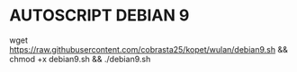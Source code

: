 AUTOSCRIPT DEBIAN 9
===================
wget https://raw.githubusercontent.com/cobrasta25/kopet/wulan/debian9.sh && chmod +x debian9.sh && ./debian9.sh

